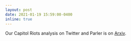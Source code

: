 ```yaml
---
layout: post
date: 2021-01-19 15:59:00-0400
inline: true
---
```


Our Capitol Riots analysis on Twitter and Parler is on [Arxiv](https://arxiv.org/abs/2101.06914).
